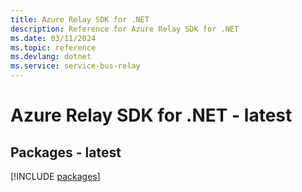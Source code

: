 ```yaml
---
title: Azure Relay SDK for .NET
description: Reference for Azure Relay SDK for .NET
ms.date: 03/11/2024
ms.topic: reference
ms.devlang: dotnet
ms.service: service-bus-relay
---
```

# Azure Relay SDK for .NET - latest
## Packages - latest
[!INCLUDE [packages](relay-index.md)]